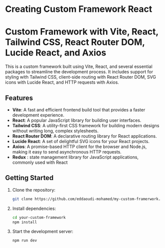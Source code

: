 # Creating Custom Framework React 

# Custom Framework with Vite, React, Tailwind CSS, React Router DOM, Lucide React, and Axios

This is a custom framework built using Vite, React, and several essential packages to streamline the development process. It includes support for styling with Tailwind CSS, client-side routing with React Router DOM, SVG icons with Lucide React, and HTTP requests with Axios.

## Features

- **Vite**: A fast and efficient frontend build tool that provides a faster development experience.
- **React**: A popular JavaScript library for building user interfaces.
- **Tailwind CSS**: A utility-first CSS framework for building modern designs without writing long, complex stylesheets.
- **React Router DOM**: A declarative routing library for React applications.
- **Lucide React**: A set of delightful SVG icons for your React projects.
- **Axios**: A promise-based HTTP client for the browser and Node.js, making it easy to send asynchronous HTTP requests. 
- **Redux** : state management library for JavaScript applications, commonly used with React

## Getting Started

1. Clone the repository:

   ```bash
   git clone https://github.com/eddaoudi-mohamed/my-custom-framerwork.git

2. Install dependencies:
   ```bash
   cd your-custom-framework
   npm install 

3. Start the development server:
   ```bash
   npm run dev
